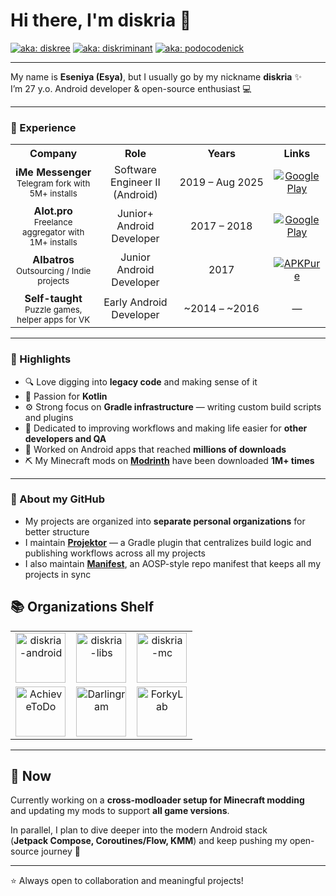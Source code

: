 # Hi there, I'm diskria 👋

[![aka: diskree](https://img.shields.io/badge/🌀_aka-diskree-blue)](#)
[![aka: diskriminant](https://img.shields.io/badge/∑_aka-diskriminant-purple)](#)
[![aka: podocodenick](https://img.shields.io/badge/👾_aka-podocodenick-green)](#)

---

My name is **Eseniya (Esya)**, but I usually go by my nickname **diskria** ✨  
I’m 27 y.o. Android developer & open-source enthusiast 💻

---

### 💼 Experience

<table>
  <tr>
    <th>Company</th>
    <th>Role</th>
    <th>Years</th>
    <th>Links</th>
  </tr>
  <tr>
    <td align="center">
      <div style="display:flex; align-items:center; justify-content:center; gap:6px;">
        <div>
          <b>iMe Messenger</b><br/>
          <small>Telegram fork with 5M+ installs</small>
        </div>
      </div>
    </td>
    <td align="center">Software Engineer II (Android)</td>
    <td align="center" style="white-space:nowrap;">2019 – Aug 2025</td>
    <td align="center">
      <a href="https://play.google.com/store/apps/details?id=com.iMe.android" target="_blank">
        <img src="https://img.shields.io/badge/Get%20it%20on-Google%20Play-black?logo=google-play&logoColor=white" alt="Google Play"/>
      </a>
    </td>
  </tr>
  <tr>
  <td align="center">
    <b>Alot.pro</b><br/>
    <small>Freelance aggregator with 1M+ installs</small>
  </td>
  <td align="center">Junior+ Android Developer</td>
  <td align="center">2017 – 2018</td>
  <td align="center">
    <a href="https://play.google.com/store/apps/details?id=alot.pro.alotpro" target="_blank">
      <img src="https://img.shields.io/badge/Get%20it%20on-Google%20Play-black?logo=google-play&logoColor=white" alt="Google Play"/>
    </a>
  </td>
</tr>
<tr>
  <td align="center">
    <b>Albatros</b><br/>
    <small>Outsourcing / Indie projects</small>
  </td>
  <td align="center">Junior Android Developer</td>
  <td align="center">2017</td>
  <td align="center">
    <a href="https://apkpure.com/ru/%D1%81%D0%B8%D0%BC%D1%83%D0%BB%D1%8F%D1%82%D0%BE%D1%80-%D1%80%D0%BE%D0%BA-%D0%B7%D0%B2%D0%B5%D0%B7%D0%B4%D1%8B/ru.albatros.rocksimulator" target="_blank">
      <img src="https://img.shields.io/badge/Download-APKPure-brightgreen?logo=apkpure&logoColor=white" alt="APKPure"/>
    </a>
  </td>
</tr>
<tr>
  <td align="center">
    <b>Self-taught</b><br/>
    <small>Puzzle games, helper apps for VK</small>
  </td>
  <td align="center">Early Android Developer</td>
  <td align="center">~2014 – ~2016</td>
  <td align="center">—</td>
</tr>
</table>

---

### 🚀 Highlights
- 🔍 Love digging into **legacy code** and making sense of it
- 💜 Passion for **Kotlin**
- ⚙️ Strong focus on **Gradle infrastructure** — writing custom build scripts and plugins
- 🤝 Dedicated to improving workflows and making life easier for **other developers and QA**
- 📱 Worked on Android apps that reached **millions of downloads**
- ⛏️ My Minecraft mods on [**Modrinth**](https://modrinth.com/user/diskria/mods) have been downloaded **1M+ times**

---

### 📂 About my GitHub
- My projects are organized into **separate personal organizations** for better structure  
- I maintain [**Projektor**](https://github.com/diskria/projektor) — a Gradle plugin that centralizes build logic and publishing workflows across all my projects  
- I also maintain [**Manifest**](https://github.com/diskria/manifest), an AOSP-style repo manifest that keeps all my projects in sync

## 📚 Organizations Shelf

<table align="center">
  <tr>
    <td align="center" width="33%">
      <a href="https://github.com/diskria-android" title="diskria-android">
        <img src="https://github.com/diskria-android.png" width="80" height="80" alt="diskria-android"/>
      </a>
    </td>
    <td align="center" width="33%">
      <a href="https://github.com/diskria-libs" title="diskria-libs">
        <img src="https://github.com/diskria-libs.png" width="80" height="80" alt="diskria-libs"/>
      </a>
    </td>
    <td align="center" width="33%">
      <a href="https://github.com/diskria-mc" title="diskria-mc">
        <img src="https://github.com/diskria-mc.png" width="80" height="80" alt="diskria-mc"/>
      </a>
    </td>
  </tr>
  <tr>
    <td align="center" width="33%">
      <a href="https://github.com/AchieveToDo" title="AchieveToDo">
        <img src="https://github.com/AchieveToDo.png" width="80" height="80" alt="AchieveToDo"/>
      </a>
    </td>
    <td align="center" width="33%">
      <a href="https://github.com/Darlingram" title="Darlingram">
        <img src="https://github.com/Darlingram.png" width="80" height="80" alt="Darlingram"/>
      </a>
    </td>
    <td align="center" width="33%">
      <a href="https://github.com/ForkyLab" title="ForkyLab">
        <img src="https://github.com/ForkyLab.png" width="80" height="80" alt="ForkyLab"/>
      </a>
    </td>
  </tr>
</table>

---

## 🌱 Now
Currently working on a **cross-modloader setup for Minecraft modding**  
and updating my mods to support **all game versions**.  

In parallel, I plan to dive deeper into the modern Android stack  
(**Jetpack Compose, Coroutines/Flow, KMM**) and keep pushing my open-source journey 🌟

---

⭐ Always open to collaboration and meaningful projects!  
